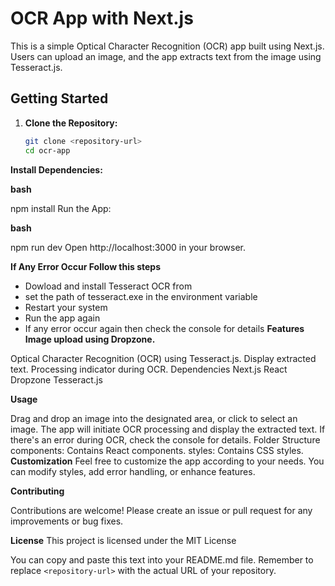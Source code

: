 # OCR App with Next.js

This is a simple Optical Character Recognition (OCR) app built using Next.js. Users can upload an image, and the app extracts text from the image using Tesseract.js.

## Getting Started

1. **Clone the Repository:**

   ```bash
   git clone <repository-url>
   cd ocr-app
**Install Dependencies:**

**bash**

npm install
Run the App:

**bash**

npm run dev
Open http://localhost:3000 in your browser.

**If Any Error Occur Follow this steps**
- Dowload and install Tesseract OCR from 
- set the path of tesseract.exe in the environment variable
- Restart your system
- Run the app again
- If any error occur again then check the console for details
**Features**
**Image upload using Dropzone.**

Optical Character Recognition (OCR) using Tesseract.js.
Display extracted text.
Processing indicator during OCR.
Dependencies
Next.js
React Dropzone
Tesseract.js

**Usage**

Drag and drop an image into the designated area, or click to select an image.
The app will initiate OCR processing and display the extracted text.
If there's an error during OCR, check the console for details.
Folder Structure
components: Contains React components.
styles: Contains CSS styles.
**Customization**
Feel free to customize the app according to your needs. You can modify styles, add error handling, or enhance features.

**Contributing**

Contributions are welcome! Please create an issue or pull request for any improvements or bug fixes.

**License**
This project is licensed under the MIT License 

You can copy and paste this text into your README.md file. Remember to replace `<repository-url>` with the actual URL of your repository.
